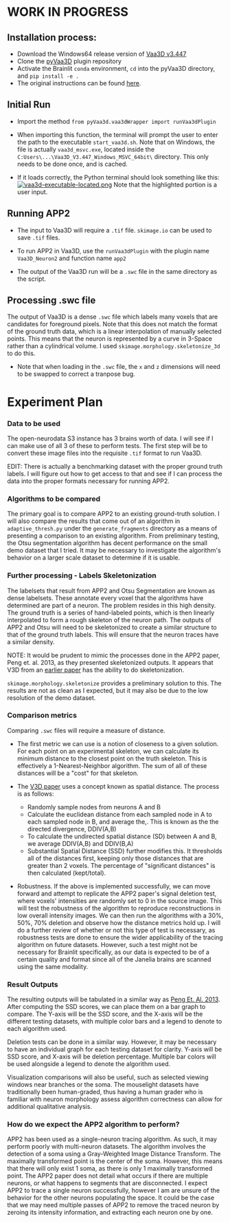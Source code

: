 # WORK IN PROGRESS

## Installation process:

- Download the Windows64 release version of [Vaa3D v3.447](https://github.com/Vaa3D/release/releases/tag/v3.447)
- Clone the [pyVaa3D](https://github.com/ajkswamy/pyVaa3d) plugin repository
- Activate the Brainlit `conda` environment, `cd` into the pyVaa3D directory, and `pip install -e .`
- The original instructions can be found [here](https://github.com/ajkswamy/pyVaa3d/blob/master/INSTALL.md).

## Initial Run

- Import the method `from pyVaa3d.vaa3dWrapper import runVaa3dPlugin`

- When importing this function, the terminal will prompt the user to enter the path to the executable `start_vaa3d.sh`. Note that on Windows, the file is actually `vaa3d_msvc.exe`, located inside the `C:Users\...\Vaa3D_V3.447_Windows_MSVC_64bit\` directory. This only needs to be done once, and is cached. 

- If it loads correctly, the Python terminal should look something like this:
[![vaa3d-executable-located.png](https://i.postimg.cc/LsrYK2wD/vaa3d-executable-located.png)](https://postimg.cc/mcy27fb1)
  Note that the highlighted portion is a user input.

## Running APP2

- The input to Vaa3D will require a `.tif` file. `skimage.io` can be used to save `.tif` files.

- To run APP2 in Vaa3D, use the `runVaa3dPlugin` with the plugin name `Vaa3D_Neuron2` and function name `app2`

- The output of the Vaa3D run will be a `.swc` file in the same directory as the script.

## Processing .swc file

The output of Vaa3D is a dense `.swc` file which labels many voxels that are candidates for foreground pixels. Note that this does not match the format of the ground truth data, which is a linear interpolation of manually selected points. This means that the neuron is represented by a curve in 3-Space rather than a cylindrical volume. I used `skimage.morphology.skeletonize_3d` to do this. 

- Note that when loading in the `.swc` file, the `x` and `z` dimensions will need to be swapped to correct a tranpose bug.

# Experiment Plan

### Data to be used

The open-neurodata S3 instance has 3 brains worth of data. I will see if I can make use of all 3 of these to perform tests. The first step will be to convert these image files into the requisite `.tif` format to run Vaa3D. 

EDIT: There is actually a benchmarking dataset with the proper ground truth labels. I will figure out how to get access to that and see if I can process the data into the proper formats necessary for running APP2.

### Algorithms to be compared

The primary goal is to compare APP2 to an existing ground-truth solution. I will also compare the results that come out of an algorithm in `adaptive_thresh.py` under the `generate_fragments` directory as a means of presenting a comparison to an existing algorithm. From preliminary testing, the Otsu segmentation algorithm has decent performance on the small demo dataset that I tried. It may be necessary to investigate the algorithm's behavior on a larger scale dataset to determine if it is usable.

### Further processing - Labels Skeletonization

The labelsets that result from APP2 and Otsu Segmentation are known as dense labelsets. These annotate every voxel that the algorithms have determined are part of a neuron. The problem resides in this high density. The ground truth is a series of hand-labeled points, which is then linearly interpolated to form a rough skeleton of the neuron path. The outputs of APP2 and Otsu will need to be skeletonized to create a similar structure to that of the ground truth labels. This will ensure that the neuron traces have a similar density.

NOTE: It would be prudent to mimic the processes done in the APP2 paper, Peng et. al. 2013, as they presented skeletonized outputs. It appears that V3D from an [earlier paper](https://www.ncbi.nlm.nih.gov/pmc/articles/PMC2857929/) has the ability to do skeletonization.

`skimage.morphology.skeletonize` provides a preliminary solution to this. The results are not as clean as I expected, but it may also be due to the low resolution of the demo dataset.

### Comparison metrics

Comparing `.swc` files will require a measure of distance.

- The first metric we can use is a notion of closeness to a given solution. For each point on an experimental skeleton, we can calculate its minimum distance to the closest point on the truth skeleton. This is effectively a 1-Nearest-Neighbor algorithm. The sum of all of these distances will be a "cost" for that skeleton.

- The [V3D paper](https://www.ncbi.nlm.nih.gov/pmc/articles/PMC2857929/) uses a concept known as spatial distance. The process is as follows:

  - Randomly sample nodes from neurons A and B
  - Calculate the euclidean distance from each sampled node in A to each sampled node in B, and average the,. This is known as the the directed divergence, DDIV(A,B)
  - To calculate the undirected spatial distance (SD) between A and B, we average DDIV(A,B) and DDIV(B,A)
  - Substantial Spatial Distance (SSD) further modifies this. It thresholds all of the distances first, keeping only those distances that are greater than 2 voxels. The percentage of "significant distances" is then calculated (kept/total).

- Robustness. If the above is implemented successfully, we can move forward and attempt to replicate the APP2 paper's signal deletion test, where voxels' intensities are randomly set to 0 in the source image. This will test the robustness of the algorithm to reproduce reconstructions in low overall intensity images. We can then run the algorithms with a 30%, 50%, 70% deletion and observe how the distance metrics hold up. I will do a further review of whether or not this type of test is necessary, as robustness tests are done to ensure the wider applicability of the tracing algorithm on future datasets. However, such a test might not be necessary for Brainlit specifically, as our data is expected to be of a certain quality and format since all of the Janelia brains are scanned using the same modality.

### Result Outputs

The resulting outputs will be tabulated in a similar way as [Peng Et. Al. 2013](https://www.ncbi.nlm.nih.gov/pmc/articles/PMC3661058/). After computing the SSD scores, we can place them on a bar graph to compare. The Y-axis will be the SSD score, and the X-axis will be the different testing datasets, with multiple color bars and a legend to denote to each algorithm used.

Deletion tests can be done in a similar way. However, it may be necessary to have an individual graph for each testing dataset for clarity. Y-axis will be SSD score, and X-axis will be deletion percentage. Multiple bar colors will be used alongside a legend to denote the algorithm used.

Visualization comparisons will also be useful, such as selected viewing windows near branches or the soma. The mouselight datasets have traditionally been human-graded, thus having a human grader who is familiar with neuron morphology assess algorithm correctness can allow for additional qualitative analysis.

### How do we expect the APP2 algorithm to perform?

APP2 has been used as a single-neuron tracing algorithm. As such, it may perform poorly with multi-neuron datasets. The algorithm involves the detection of a soma using a Gray-Weighted Image Distance Transform. The maximally transformed point is the center of the soma. However, this means that there will only exist 1 soma, as there is only 1 maximally transformed point. The APP2 paper does not detail what occurs if there are multiple neurons, or what happens to segments that are disconnected. I expect APP2 to trace a single neuron successfully, however I am are unsure of the behavior for the other neurons populating the space. It could be the case that we may need multiple passes of APP2 to remove the traced neuron by zeroing its intensity information, and extracting each neuron one by one.
